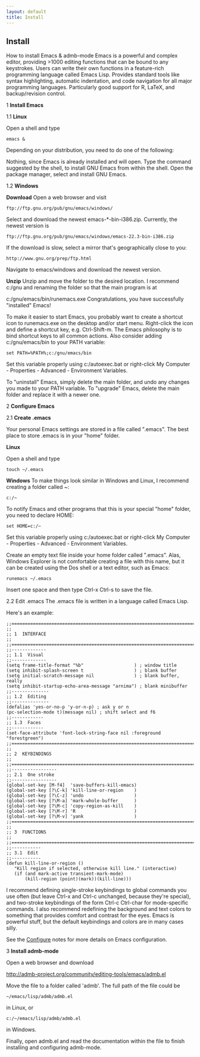 ```yaml
---
layout: default
title: Install
---
```


Install
-------

How to install Emacs & admb-mode
Emacs is a powerful and complex editor, providing >1000 editing functions that can be bound to any keystrokes. Users can write their own functions in a feature-rich programming language called Emacs Lisp. Provides standard tools like syntax highlighting, automatic indentation, and code navigation for all major programming languages. Particularly good support for R, LaTeX, and backup/revision control.

1 **Install Emacs**

1.1 **Linux**

Open a shell and type

```
emacs &
```

Depending on your distribution, you need to do one of the following:

Nothing, since Emacs is already installed and will open.
Type the command suggested by the shell, to install GNU Emacs from within the shell.
Open the package manager, select and install GNU Emacs.

1.2 **Windows**

**Download**
Open a web browser and visit

```
ftp://ftp.gnu.org/pub/gnu/emacs/windows/
```

Select and download the newest emacs-*-bin-i386.zip. Currently, the newest version is

```
ftp://ftp.gnu.org/pub/gnu/emacs/windows/emacs-22.3-bin-i386.zip
```

If the download is slow, select a mirror that's geographically close to you:

```
http://www.gnu.org/prep/ftp.html
```

Navigate to emacs/windows and download the newest version.

**Unzip**
Unzip and move the folder to the desired location. I recommend c:/gnu and renaming the folder so that the main program is at

c:/gnu/emacs/bin/runemacs.exe
Congratulations, you have successfully "installed" Emacs!

To make it easier to start Emacs, you probably want to create a shortcut icon to runemacs.exe on the desktop and/or start menu. Right-click the icon and define a shortcut key, e.g. Ctrl-Shift-m. The Emacs philosophy is to bind shortcut keys to all common actions. Also consider adding c:/gnu/emacs/bin to your PATH variable:

```
set PATH=%PATH%;c:/gnu/emacs/bin
```

Set this variable properly using c:/autoexec.bat or right-click My Computer - Properties - Advanced - Environment Variables.

To "uninstall" Emacs, simply delete the main folder, and undo any changes you made to your PATH variable. To "upgrade" Emacs, delete the main folder and replace it with a newer one.

2 **Configure Emacs**

2.1 **Create .emacs**

Your personal Emacs settings are stored in a file called ".emacs". The best place to store .emacs is in your "home" folder.

**Linux**

Open a shell and type

```
touch ~/.emacs
```

**Windows**
 To make things look similar in Windows and Linux, I recommend creating a folder called ~:

```
c:/~
```

To notify Emacs and other programs that this is your special "home" folder, you need to declare HOME:

```
set HOME=c:/~
```

Set this variable properly using c:/autoexec.bat or right-click My Computer - Properties - Advanced - Environment Variables.

Create an empty text file inside your home folder called ".emacs". Alas, Windows Explorer is not comfortable creating a file with this name, but it can be created using the Dos shell or a text editor, such as Emacs:

```
runemacs ~/.emacs
```

Insert one space and then type Ctrl-x Ctrl-s to save the file.

2.2 Edit .emacs
The .emacs file is written in a language called Emacs Lisp.

Here's an example:

```
;;==============================================================================
;;
;; 1  INTERFACE
;;
;;==============================================================================
;;-------------
;; 1.1  Visual
;;-------------
(setq frame-title-format "%b"                   ) ; window title
(setq inhibit-splash-screen t                   ) ; blank buffer
(setq initial-scratch-message nil               ) ; blank buffer, really
(setq inhibit-startup-echo-area-message "arnima") ; blank minibuffer
;;--------------
;; 1.2  Editing
;;--------------
(defalias 'yes-or-no-p 'y-or-n-p) ; ask y or n
(pc-selection-mode t)(message nil) ; shift select and f6
;;------------
;; 1.3  Faces
;;------------
(set-face-attribute 'font-lock-string-face nil :foreground "forestgreen")
;;==============================================================================
;;
;; 2  KEYBINDINGS
;;
;;==============================================================================
;;-----------------
;; 2.1  One stroke
;;-----------------
(global-set-key [M-f4]  'save-buffers-kill-emacs)
(global-set-key [?\C-k] 'kill-line-or-region    )
(global-set-key [?\C-z] 'undo                   )
(global-set-key [?\M-a] 'mark-whole-buffer      )
(global-set-key [?\M-c] 'copy-region-as-kill    )
(global-set-key [?\M-r] 'R                      )
(global-set-key [?\M-v] 'yank                   )
;;==============================================================================
;;
;; 3  FUNCTIONS
;;
;;==============================================================================
;;-----------
;; 3.1  Edit
;;-----------
(defun kill-line-or-region ()
   "Kill region if selected, otherwise kill line." (interactive)
   (if (and mark-active transient-mark-mode)
       (kill-region (point)(mark))(kill-line)))
```
I recommend defining single-stroke keybindings to global commands you use often (but leave Ctrl-x and Ctrl-c unchanged, because they're special), and two-stroke keybindings of the form Ctrl-c Ctrl-char for mode-specific commands. I also recommend redefining the background and text colors to something that provides comfort and contrast for the eyes. Emacs is powerful stuff, but the default keybindings and colors are in many cases silly.

See the [Configure](config.html) notes for more details on Emacs configuration.

3 **Install admb-mode**

Open a web browser and download

http://admb-project.org/community/editing-tools/emacs/admb.el

Move the file to a folder called 'admb'. The full path of the file could be

```
~/emacs/lisp/admb/admb.el
```

in Linux, or

```
c:/~/emacs/lisp/admb/admb.el
```

in Windows.

Finally, open admb.el and read the documentation within the file to finish installing and configuring admb-mode.
